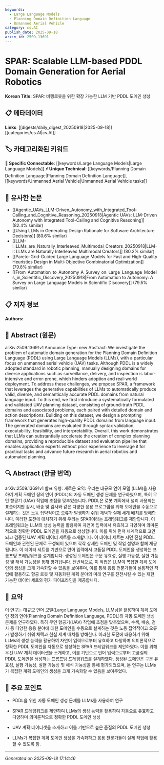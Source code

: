 ```yaml
---
keywords:
  - Large Language Models
  - Planning Domain Definition Language
  - Unmanned Aerial Vehicle
category: cs.AI
publish_date: 2025-09-18
arxiv_id: 2509.13691
---
```


<!-- KEYWORD_LINKING_METADATA:
{
  "processed_timestamp": "2025-09-22 22:11:41.372450",
  "vocabulary_version": "1.0",
  "selected_keywords": [
    "Large Language Models",
    "Planning Domain Definition Language",
    "Unmanned Aerial Vehicle"
  ],
  "rejected_keywords": [
    "Automated Planning"
  ],
  "similarity_scores": {
    "Large Language Models": 0.8,
    "Planning Domain Definition Language": 0.75,
    "Unmanned Aerial Vehicle": 0.7
  },
  "extraction_method": "AI_prompt_based",
  "budget_applied": true
}
-->


# SPAR: Scalable LLM-based PDDL Domain Generation for Aerial Robotics

**Korean Title:** SPAR: 비행로봇을 위한 확장 가능한 LLM 기반 PDDL 도메인 생성

## 📋 메타데이터

**Links**: [[digests/daily_digest_20250918|2025-09-18]]   [[categories/cs.AI|cs.AI]]

## 🏷️ 카테고리화된 키워드
**🔗 Specific Connectable**: [[keywords/Large Language Models|Large Language Models]]
**⚡ Unique Technical**: [[keywords/Planning Domain Definition Language|Planning Domain Definition Language]], [[keywords/Unmanned Aerial Vehicle|Unmanned Aerial Vehicle tasks]]

## 🔗 유사한 논문
- [[Agentic_UAVs_LLM-Driven_Autonomy_with_Integrated_Tool-Calling_and_Cognitive_Reasoning_20250918|Agentic UAVs: LLM-Driven Autonomy with Integrated Tool-Calling and Cognitive Reasoning]] (82.4% similar)
- [[Using LLMs in Generating Design Rationale for Software Architecture Decisions]] (80.6% similar)
- [[LLM-I_LLMs_are_Naturally_Interleaved_Multimodal_Creators_20250918|LLM-I: LLMs are Naturally Interleaved Multimodal Creators]] (80.2% similar)
- [[Pareto-Grid-Guided Large Language Models for Fast and High-Quality Heuristics Design in Multi-Objective Combinatorial Optimization]] (79.8% similar)
- [[From_Automation_to_Autonomy_A_Survey_on_Large_Language_Models_in_Scientific_Discovery_20250918|From Automation to Autonomy: A Survey on Large Language Models in Scientific Discovery]] (79.5% similar)

## 📋 저자 정보

**Authors:** 

## 📄 Abstract (원문)

arXiv:2509.13691v1 Announce Type: new 
Abstract: We investigate the problem of automatic domain generation for the Planning Domain Definition Language (PDDL) using Large Language Models (LLMs), with a particular focus on unmanned aerial vehicle (UAV) tasks. Although PDDL is a widely adopted standard in robotic planning, manually designing domains for diverse applications such as surveillance, delivery, and inspection is labor-intensive and error-prone, which hinders adoption and real-world deployment. To address these challenges, we propose SPAR, a framework that leverages the generative capabilities of LLMs to automatically produce valid, diverse, and semantically accurate PDDL domains from natural language input. To this end, we first introduce a systematically formulated and validated UAV planning dataset, consisting of ground-truth PDDL domains and associated problems, each paired with detailed domain and action descriptions. Building on this dataset, we design a prompting framework that generates high-quality PDDL domains from language input. The generated domains are evaluated through syntax validation, executability, feasibility, and interpretability. Overall, this work demonstrates that LLMs can substantially accelerate the creation of complex planning domains, providing a reproducible dataset and evaluation pipeline that enables application experts without prior experience to leverage it for practical tasks and advance future research in aerial robotics and automated planning.

## 🔍 Abstract (한글 번역)

arXiv:2509.13691v1 발표 유형: 새로운
요약: 우리는 대규모 언어 모델 (LLM)을 사용하여 계획 도메인 정의 언어 (PDDL)의 자동 도메인 생성 문제를 연구하였으며, 특히 무인 항공기 (UAV) 작업에 초점을 맞추었습니다. PDDL은 로봇 계획에서 널리 사용되는 표준이지만 감시, 배송 및 검사와 같은 다양한 응용 프로그램을 위해 도메인을 수동으로 설계하는 것은 노동 집약적이고 오류가 발생하기 쉬워 채택과 실제 세계 배치를 방해합니다. 이러한 도전에 대처하기 위해 우리는 SPAR이라는 프레임워크를 제안합니다. 이 프레임워크는 LLM의 생성 능력을 활용하여 자연어 입력에서 유효하고 다양하며 의미론적으로 정확한 PDDL 도메인을 자동으로 생성합니다. 이를 위해 먼저 체계적으로 고안되고 검증된 UAV 계획 데이터 세트를 소개합니다. 이 데이터 세트는 지면 진실 PDDL 도메인과 관련된 문제로 구성되어 있으며 각각 상세한 도메인 및 작업 설명과 함께 제공됩니다. 이 데이터 세트를 기반으로 언어 입력에서 고품질 PDDL 도메인을 생성하는 프롬프팅 프레임워크를 설계합니다. 생성된 도메인은 구문 유효성, 실행 가능성, 실현 가능성 및 해석 가능성을 통해 평가됩니다. 전반적으로, 이 작업은 LLM이 복잡한 계획 도메인의 생성을 크게 가속화할 수 있음을 보여주며, 이를 통해 응용 전문가들이 실용적인 작업에 활용하고 항공 로봇 및 자동화된 계획 분야의 미래 연구를 진전시킬 수 있는 재현 가능한 데이터 세트와 평가 파이프라인을 제공합니다.

## 📝 요약

이 연구는 대규모 언어 모델(Large Language Models, LLMs)을 활용하여 계획 도메인 정의 언어(Planning Domain Definition Language, PDDL)의 자동 도메인 생성 문제를 연구하였다. 특히 무인 항공기(UAV) 작업에 초점을 맞추었으며, 수색, 배송, 검사 등 다양한 응용 분야에 대한 도메인을 수동으로 설계하는 것은 노동 집약적이고 오류가 발생하기 쉬워 채택과 현실 세계 배치를 방해한다. 이러한 도전에 대응하기 위해 LLMs의 생성 능력을 활용하여 자연어 입력으로부터 유효하고 다양하며 의미론적으로 정확한 PDDL 도메인을 자동으로 생성하는 SPAR 프레임워크를 제안하였다. 이를 위해 우선 UAV 계획 데이터셋을 소개하고, 이를 기반으로 언어 입력으로부터 고품질의 PDDL 도메인을 생성하는 프롬프팅 프레임워크를 설계하였다. 생성된 도메인은 구문 유효성, 실행 가능성, 실현 가능성 및 해석 가능성을 통해 평가되었으며, 본 연구는 LLMs가 복잡한 계획 도메인의 생성을 크게 가속화할 수 있음을 보여주었다.

## 🎯 주요 포인트

- PDDL을 위한 자동 도메인 생성 문제를 LLMs를 사용하여 연구

- SPAR 프레임워크를 제안하여 LLMs의 생성 능력을 활용하여 자동으로 유효하고 다양하며 의미론적으로 정확한 PDDL 도메인 생성

- UAV 계획 데이터셋을 소개하고 이를 기반으로 높은 품질의 PDDL 도메인 생성

- LLMs가 복잡한 계획 도메인 생성을 가속화하고 응용 전문가들이 실제 작업에 활용할 수 있도록 함.

---

*Generated on 2025-09-18 17:14:46*
